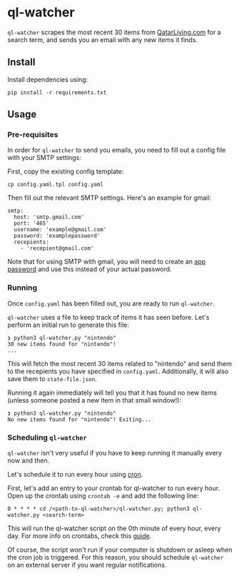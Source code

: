 # ql-watcher

`ql-watcher` scrapes the most recent 30 items from [QatarLiving.com](https://www.qatarliving.com/) for a search term, and sends you an email with any new items it finds.

## Install

Install dependencies using:

```
pip install -r requirements.txt
```

## Usage

### Pre-requisites

In order for `ql-watcher` to send you emails, you need to fill out a config file with your SMTP settings:

First, copy the existing config template:

```
cp config.yaml.tpl config.yaml
```

Then fill out the relevant SMTP settings. Here's an example for gmail:

```
smtp:
  host: 'smtp.gmail.com'
  port: '465'
  username: 'example@gmail.com'
  password: 'examplepassword'
  recepients:
    - 'recepient@gmail.com'

```

Note that for using SMTP with gmail, you will need to create an [app password](https://www.febooti.com/products/automation-workshop/tutorials/enable-google-app-passwords-for-smtp.html) and use this instead of your actual password.

### Running

Once `config.yaml` has been filled out, you are ready to run `ql-watcher`.

`ql-watcher` uses a file to keep track of items it has seen before. Let's perform an initial run to generate this file:

```
❯ python3 ql-watcher.py "nintendo"
30 new items found for "nintendo"!
...
```

This will fetch the most recent 30 items related to "nintendo" and send them to the recepients you have specified in `config.yaml`. Additionally, it will also save them to `state-file.json`.

Running it again immediately will tell you that it has found no new items (unless someone posted a new item in that small window!):

```
❯ python3 ql-watcher.py "nintendo"
No new items found for "nintendo"! Exiting...
```

### Scheduling `ql-watcher`

`ql-watcher` isn't very useful if you have to keep running it manually every now and then.

Let's schedule it to run every hour using [cron](https://en.wikipedia.org/wiki/Cron).

First, let's add an entry to your crontab for ql-watcher to run every hour. Open up the crontab using `crontab -e` and add the following line:

```
0 * * * * cd /<path-to-ql-watcher>/ql-watcher.py; python3 ql-watcher.py <search-term>
```

This will run the ql-watcher script on the 0th minute of every hour, every day. For more info on crontabs, check this [guide](https://ostechnix.com/a-beginners-guide-to-cron-jobs/).

Of course, the script won't run if your computer is shutdown or asleep when the cron job is triggered. For this reason, you should schedule `ql-watcher` on an external server if you want regular notifications.
